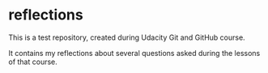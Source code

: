 # reflections
This is a test repository, created during Udacity Git and GitHub course.

It contains my reflections about several questions asked during the lessons of that course.
